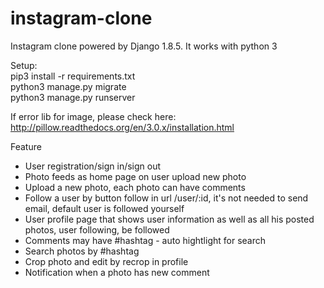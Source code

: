 # instagram-clone
Instagram clone powered by Django 1.8.5. It works with python 3

Setup:   
pip3 install -r requirements.txt   
python3 manage.py migrate   
python3 manage.py runserver   

If error lib for image, please check here: http://pillow.readthedocs.org/en/3.0.x/installation.html   
   
Feature
* User registration/sign in/sign out
* Photo feeds as home page on user upload new photo
* Upload a new photo, each photo can have comments
* Follow a user by button follow in url /user/:id, it's not needed to send email, default user is followed yourself
* User profile page that shows user information as well as all his posted photos, user following, be followed
* Comments may have #hashtag - auto hightlight for search
* Search photos by #hashtag
* Crop photo and edit by recrop in profile
* Notification when a photo has new comment
